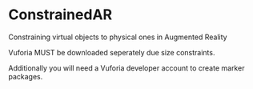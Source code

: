 # ConstrainedAR
Constraining virtual objects to physical ones in Augmented Reality


Vuforia MUST be downloaded seperately due size constraints.

Additionally you will need a Vuforia developer account to create marker packages.
